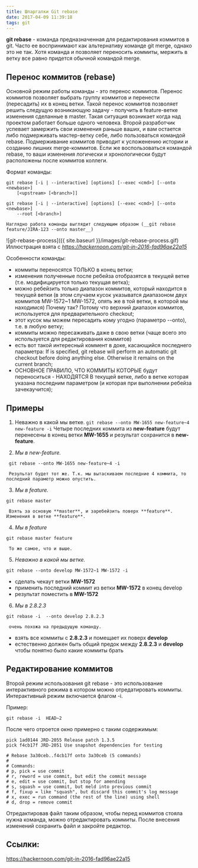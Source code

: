 ```yaml
---
title: Шпаргалки Git rebase
date: 2017-04-09 11:39:18
tags: git
---
```

**git rebase** - команда предназначенная для редактирования коммитов в git. Часто ее воспринимают как альтернативу команде git merge, однако это не так. Хотя команда и позволяет переносить коммиты, мержить в ветку все равно придется обычной командой merge. 

## Перенос коммитов (rebase)
Основной режим работы команды - это перенос коммитов. Перенос коммитов позволяет выбрать группу коммитов и перенести (пересадить) их в конец ветки. Такой перенос коммитов позволяет решить следущую возникающую задачу - получить в feature-ветке изменения сделанные в master. Такая ситуация возникает когда над проектом работает больше одного человека. Второй разработчик успевает замержить свои изменения раньше ваших, и вам остается либо подмерживать мастер-ветку себе, либо пользоваться командой rebase. Подмерживание коммитов приводит к усложенению истории и созданию лишних merge-коммитов. Если же воспользоваться командой rebase, то ваши изменения логически и хронологически будут расположены после коммитов коллеги.


Формат команды:
```
git rebase [-i | --interactive] [options] [--exec <cmd>] [--onto <newbase>]	
    [<upstream> [<branch>]]

git rebase [-i | --interactive] [options] [--exec <cmd>] [--onto <newbase>]
	--root [<branch>]
```

    Наглядно работа команды выглядит следующим образом (__git rebase feature/JIRA-123 --onto master__)
![git-rebase-process]({{ site.baseurl }}/images/git-rebase-process.gif)
Иллюстрация взята с _https://hackernoon.com/git-in-2016-fad96ae22a15_

Особенности команды: 

- коммиты переносятся ТОЛЬКО в конец ветки;
- изменения полученные после ребейза отобразятся в текущей ветке (т.е. модифицируется только текущая ветка);
- можно ребейзить только диапазон коммитов, который находится в текущей ветки (в этом случаем кусок указыватся диапазоном двух коммитов MW-1572~1 MW-1572, опять же в той ветки, в которой мы находимся) Почему так? Потому что верхний диапазон коммитов, используется для предварительного checkout;
- этот кусок мы можем пересадить кому угодно (параметро --onto), т.е. в любую ветку;
- коммиты можно пересаживать даже в свою ветки (чаще всего это используется для редактирования коммитов)
- есть вот такой интересный коммент в доке, касающийся последнего параметра: If <branch> is specified, git rebase will perform an automatic git checkout <branch> before doing anything else. Otherwise it remains on the current branch;
- ОСНОВНОЕ ПРАВИЛО, ЧТО КОММИТЫ КОТОРЫЕ будут переноситься - НАХОДЯТСЯ В текущей ветке, либо в ветке которая указана последним параметром (и которая при выполнении ребейза зачекаучится);



## Примеры

1. Неважно в какой мы ветке.
``
git rebase --onto MW-1655 new-feature~4 new-feature -i
``
     Четыре последних коммита из **new-feature** будут перенесены в конец ветки **MW-1655** и результат сохранится в **new-feature**.

2. _Мы в new-feature._
```
 git rebase --onto MW-1655 new-feature~4 -i
```
     Результат будет тот же. Т.к. мы вытаскиваем последние 4 коммита, то последний параметр можно опустить.

3. _Мы в feature._
```
git rebase master
```
     Взять за основую **master**, и заребейзить поверх **feature**. Изменения в ветке **feature**.

4. _Мы в feature_
```
git rebase master feature
```
     То же самое, что и выше.

5. _Неважно в какой мы ветке._
```
git rebase --onto develop MW-1572~1 MW-1572 -i
```
- сделать чекаут ветки **MW-1572**
- применить последний коммит из ветки **MW-1572** в конец develop
- результат поместить в **MW-1572**

6. _Мы в 2.8.2.3_
```
git rebase -i  --onto develop 2.8.2.3
```
     очень похожа на предыдущую команду.

- взять все коммиты с **2.8.2.3** и помещает их поверх **develop**
- естественно должен быть общий предок между **2.8.2.3** и **develop** чтобы понятно было какие коммиты брать

## Редактирование коммитов
Второй режим использования git rebase - это использование интерактивного режима в котором можно отредатировать коммиты.
Интерактивный режим включается флагом -i. 

Пример:

```
git rebase -i  HEAD~2
```
После чего отроется окно примерно с таким содержимым:

```
pick 1ad0144 JRD-2055 Release patch 1.3.5
pick f4cb17f JRD-2051 Use snapshot dependencies for testing

# Rebase 3a30ceb..f4cb17f onto 3a30ceb (5 commands)
#
# Commands:
# p, pick = use commit
# r, reword = use commit, but edit the commit message
# e, edit = use commit, but stop for amending
# s, squash = use commit, but meld into previous commit
# f, fixup = like "squash", but discard this commit's log message
# x, exec = run command (the rest of the line) using shell
# d, drop = remove commit
```

Отредактировав файл таким образом, чтобы перед коммитов стояла нужна команда, можно отредактировать коммиты. После внесения изменений  сохранить файл и закройте редактор.


## Ссылки:
https://hackernoon.com/git-in-2016-fad96ae22a15
